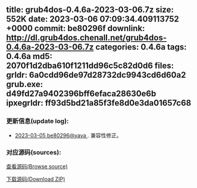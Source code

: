 title: grub4dos-0.4.6a-2023-03-06.7z
size: 552K
date: 2023-03-06 07:09:34.409113752 +0000
commit: be80296f
downlink: http://dl.grub4dos.chenall.net/grub4dos-0.4.6a-2023-03-06.7z
categories: 0.4.6a
tags: 0.4.6a
md5: 2070f1d2dba610f1211dd96c5c82d0d6
files:
  grldr: 6a0cdd96de97d28732dc9943cd6d60a2
  grub.exe: d49fd27a9402396bff6efaca28630e6b
  ipxegrldr: ff93d5bd21a85f3fe8d0e3da01657c68
---

### 更新信息(update log):
  * [2023-03-05 be80296@yaya ](https://github.com/chenall/grub4dos/commit/be80296fdcb6101ee0b7e879ee98bd29e4703261)     ﻿. 兼容性修正。


### 对应源码(sources):
  [查看源码(Browse source)](https://github.com/chenall/grub4dos/tree/be80296fdcb6101ee0b7e879ee98bd29e4703261)

  [下载源码(Download ZIP)](https://github.com/chenall/grub4dos/archive/be80296fdcb6101ee0b7e879ee98bd29e4703261.zip)
